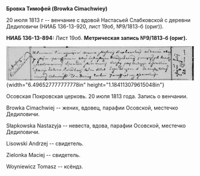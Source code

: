**Бровка Тимофей (Browka Cimachwiey)**

20 июля 1813 г -- венчание с вдовой Настасьей Слабковской с деревни
Дедиловичи (НИАБ 136-13-920, лист 19об, №9/1813-б (ориг)).

**НИАБ 136-13-894:** Лист 19об. **Метрическая запись №9/1813-б (ориг).**

![](./media/838897e11836deb76f787973242d2e3e97e7bd3c.png){width="6.496527777777778in"
height="1.184113079615048in"}

Осовская Покровская церковь. 20 июля 1813 года. Запись о венчании.

Browka Cimachwiej -- жених, вдовец, парафии Осовской, местечко
Дедиловичи.

Słapkowska Nastazyja -- невеста, вдова, парафии Осовской, местечко
Дедиловичи.

Lisowski Andrzej -- свидетель.

Zielonka Maciej -- свидетель.

Woyniewicz Tomasz -- ксёндз.
